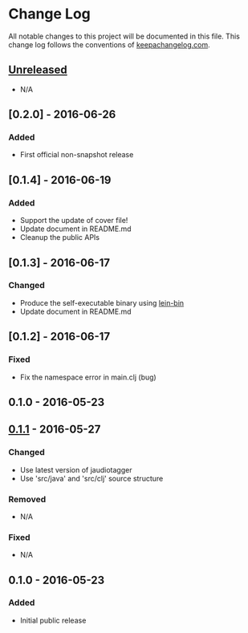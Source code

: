 # Change Log

All notable changes to this project will be documented in this file.
This change log follows the conventions of [keepachangelog.com](http://keepachangelog.com/).

## [Unreleased]

- N/A

## [0.2.0] - 2016-06-26

### Added

- First official non-snapshot release

## [0.1.4] - 2016-06-19

### Added

- Support the update of cover file!
- Update document in README.md
- Cleanup the public APIs

## [0.1.3] - 2016-06-17

### Changed

- Produce the self-executable binary using [lein-bin](https://github.com/Raynes/lein-bin)
- Update document in README.md

## [0.1.2] - 2016-06-17

### Fixed

- Fix the namespace error in main.clj (bug)

## 0.1.0 - 2016-05-23

## [0.1.1] - 2016-05-27

### Changed

- Use latest version of jaudiotagger
- Use 'src/java' and 'src/clj' source structure

### Removed

- N/A

### Fixed

- N/A

## 0.1.0 - 2016-05-23

### Added

- Initial public release

[Unreleased]: https://github.com/agilecreativity/clj-auditagger/compare/0.1.1...HEAD
[0.1.1]: https://github.com/agilecreativity/clj-audiotagger/compare/0.1.0...0.1.1
